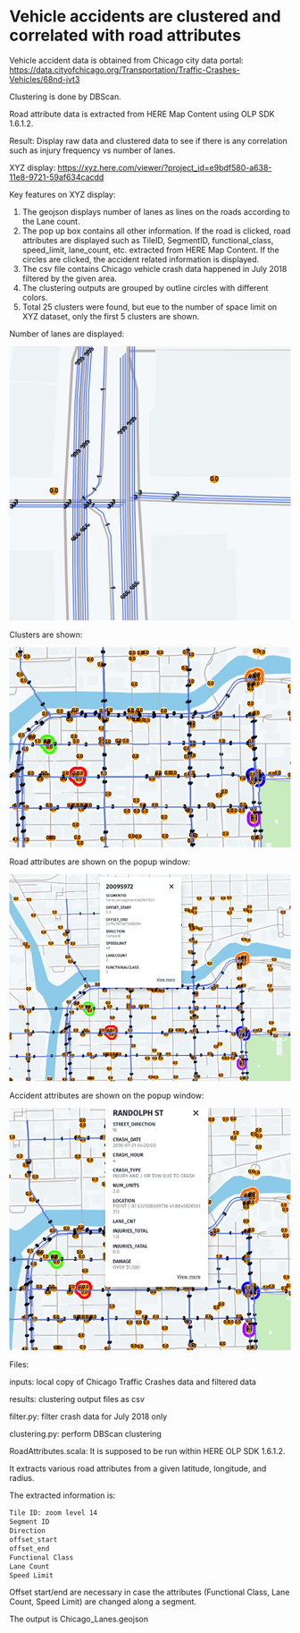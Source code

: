 # Vehicle accidents are clustered and correlated with road attributes

Vehicle accident data is obtained from Chicago city data portal:
https://data.cityofchicago.org/Transportation/Traffic-Crashes-Vehicles/68nd-jvt3

Clustering is done by DBScan.

Road attribute data is extracted from HERE Map Content using OLP SDK 1.6.1.2.

Result: Display raw data and clustered data to see if there is any correlation such as injury frequency vs number of lanes.

XYZ display: https://xyz.here.com/viewer/?project_id=e9bdf580-a638-11e8-9721-59af634cacdd

Key features on XYZ display:
  1. The geojson displays number of lanes as lines on the roads according to the Lane count. 
  2. The pop up box contains all other information. If the road is clicked, road attributes are displayed such as TileID, SegmentID, functional_class, speed_limit, lane_count, etc. extracted from HERE Map Content. If the circles are clicked, the accident related information is displayed.
  3. The csv file contains Chicago vehicle crash data happened in July 2018 filtered by the given area. 
  4. The clustering outputs are grouped by outline circles with different colors. 
  5. Total 25 clusters were found, but eue to the number of space limit on XYZ dataset, only the first 5 clusters are shown.

Number of lanes are displayed:

![lanes](https://github.com/dwjang/xyzhackathon/blob/master/zoom_lanes.png)

Clusters are shown:

![clusters](https://github.com/dwjang/xyzhackathon/blob/master/zoom_clusters.png)

Road attributes are shown on the popup window:

![road_attributes](https://github.com/dwjang/xyzhackathon/blob/master/popup-roadattributes.png)

Accident attributes are shown on the popup window:

![crash_attributes](https://github.com/dwjang/xyzhackathon/blob/master/popup-accidentattributes.png)

Files: 

  inputs: local copy of Chicago Traffic Crashes data and filtered data
  
  results: clustering output files as csv
  
  filter.py: filter crash data for July 2018 only
  
  clustering.py: perform DBScan clustering

  RoadAttributes.scala: It is supposed to be run within HERE OLP SDK 1.6.1.2.
  
  It extracts various road attributes from a given latitude, longitude, and radius.
  
  The extracted information is:
  
    Tile ID: zoom level 14
    Segment ID
    Direction
    offset_start
    offset_end
    Functional Class
    Lane Count
    Speed Limit
    
  Offset start/end are necessary in case the attributes (Functional Class, Lane Count, Speed Limit) are changed along a segment.
  
  The output is Chicago_Lanes.geojson

